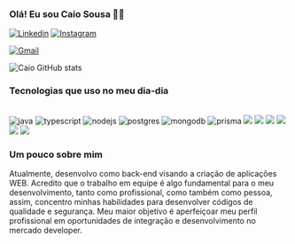 ### Olá! Eu sou Caio Sousa 👋🏼

[![Linkedin](	https://img.shields.io/badge/LinkedIn-0077B5?style=for-the-badge&logo=linkedin&logoColor=white)](https://www.linkedin.com/in/caio-sousa-332a57288/)
[![Instagram](	https://img.shields.io/badge/Instagram-E4405F?style=for-the-badge&logo=instagram&logoColor=white)](https://www.instagram.com/caiorocha.__/)

[![Gmail](	https://img.shields.io/badge/Gmail-D14836?style=for-the-badge&logo=gmail&logoColor=white)]( caiothalles607@gmail.com)


![Caio GitHub stats](https://github-readme-stats.vercel.app/api?username=CaioSousaa&show_icons=true&theme=synthwave)


### Tecnologias que uso no meu dia-dia

<div style="display: inline_block"><br/>
    <img aling="center" alt="java" src="https://img.shields.io/badge/Java-ED8B00?style=for-the-badge&logo=openjdk&logoColor=white">
    <img aling="center" alt="typescript" src="https://img.shields.io/badge/TypeScript-007ACC?style=for-the-badge&logo=typescript&logoColor=white">
    <img aling="center" alt="nodejs" src="https://img.shields.io/badge/Node.js-43853D?style=for-the-badge&logo=node.js&logoColor=white">
    <img aling="center" alt="postgres" src="https://img.shields.io/badge/PostgreSQL-316192?style=for-the-badge&logo=postgresql&logoColor=white">
    <img aling ="center" alt="mongodb" src="https://img.shields.io/badge/MongoDB-4EA94B?style=for-the-badge&logo=mongodb&logoColor=white">
    <img aling ="center" alt="prisma" src="https://img.shields.io/badge/Prisma-3982CE?style=for-the-badge&logo=Prisma&logoColor=white">
    <img aling ="center" src="https://img.shields.io/badge/Express.js-404D59?style=for-the-badge">
    <img aling ="center" src="https://img.shields.io/badge/Spring-6DB33F?style=for-the-badge&logo=spring&logoColor=white">
    <img aling ="center" src="https://img.shields.io/badge/C%23-239120?style=for-the-badge&logo=c-sharp&logoColor=white">
     <img aling ="center" src="https://img.shields.io/badge/C%2B%2B-00599C?style=for-the-badge&logo=c%2B%2B&logoColor=white">
     <img aling ="center" src="https://img.shields.io/badge/HTML5-E34F26?style=for-the-badge&logo=html5&logoColor=white">
     <img aling ="center" src="https://img.shields.io/badge/CSS3-1572B6?style=for-the-badge&logo=css3&logoColor=white">
</div>

### Um pouco sobre mim
Atualmente, desenvolvo como back-end visando a criação de aplicações WEB. Acredito que o trabalho em equipe é algo fundamental para o meu desenvolvimento, tanto como profissional, como também como pessoa, assim, concentro minhas habilidades para desenvolver códigos de qualidade e segurança. Meu maior objetivo é aperfeiçoar meu perfil profissional em oportunidades de integração e desenvolvimento no mercado developer.
